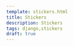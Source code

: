 ```yaml
---
template: stickers.html
title: Stickers
description: Stickers
tags: django,stickers
draft: true
---
```


<!-- intentionally empty -->
